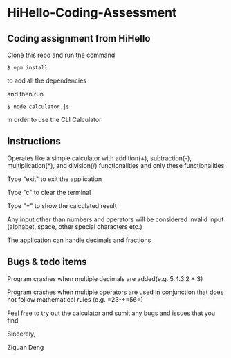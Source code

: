 # HiHello-Coding-Assessment
Coding assignment from HiHello
-------------------------------

Clone this repo and run the command

```
$ npm install
```

to add all the dependencies

and then run 

```
$ node calculator.js
```

in order to use the CLI Calculator

Instructions
------------
Operates like a simple calculator with addition(+), subtraction(-), multiplication(*), and division(/) functionalities and only these functionalities

Type "exit" to exit the application

Type "c" to clear the terminal

Type "=" to show the calculated result

Any input other than numbers and operators will be considered invalid input (alphabet, space, other special characters etc.)

The application can handle decimals and fractions

Bugs & todo items 
------------------

Program crashes when multiple decimals are added(e.g. 5.4.3.2 + 3)

Program crashes when multiple operators are used in conjunction that does not follow mathematical rules (e.g. =23-+=56=)

Feel free to try out the calculator and sumit any bugs and issues that you find

Sincerely, 

Ziquan Deng
